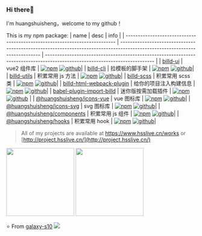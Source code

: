 ### Hi there👋

I'm huangshuisheng，welcome to my github！

This is my npm package:
| name | desc | info |
| -------------------------------------------------------------------------- | --------------------------------------------------------------------------------------------------------------------------- | --------------------------------------------------------------------------------------------------------------------------- |
| [billd-ui](https://github.com/galaxy-s10/billd-ui) | vue2 组件库 | [![npm](https://img.shields.io/npm/v/billd-ui)](https://www.npmjs.com/package/billd-ui) [![github](https://img.shields.io/github/stars/galaxy-s10/billd-ui?label=Stars&logo=GitHub)](https://github.com/galaxy-s10/billd-ui)|
| [billd-cli](https://github.com/galaxy-s10/billd-cli) | 拉模板的脚手架 | [![npm](https://img.shields.io/npm/v/billd-cli)](https://www.npmjs.com/package/billd-cli) [![github](https://img.shields.io/github/stars/galaxy-s10/billd-cli?label=Stars&logo=GitHub)](https://github.com/galaxy-s10/billd-cli)|
| [billd-utils](https://github.com/galaxy-s10/billd-utils) | 积累常用 js 方法 | [![npm](https://img.shields.io/npm/v/billd-utils)](https://www.npmjs.com/package/billd-utils) [![github](https://img.shields.io/github/stars/galaxy-s10/billd-utils?label=Stars&logo=GitHub)](https://github.com/galaxy-s10/billd-utils)|
| [billd-scss](https://github.com/galaxy-s10/billd-scss) | 积累常用 scss 类 | [![npm](https://img.shields.io/npm/v/billd-scss)](https://www.npmjs.com/package/billd-scss) [![github](https://img.shields.io/github/stars/galaxy-s10/billd-scss?label=Stars&logo=GitHub)](https://github.com/galaxy-s10/billd-scss)|
| [billd-html-webpack-plugin](https://github.com/galaxy-s10/billd-html-webpack-plugin) | 给你的项目注入构建信息 | [![npm](https://img.shields.io/npm/v/billd-html-webpack-plugin)](https://www.npmjs.com/package/billd-html-webpack-plugin) [![github](https://img.shields.io/github/stars/galaxy-s10/billd-html-webpack-plugin?label=Stars&logo=GitHub)](https://github.com/galaxy-s10/billd-html-webpack-plugin)|
| [babel-plugin-import-billd](https://github.com/galaxy-s10/babel-plugin-import-billd) | 迷你版按需加载插件 | [![npm](https://img.shields.io/npm/v/babel-plugin-import-billd)](https://www.npmjs.com/package/babel-plugin-import-billd) [![github](https://img.shields.io/github/stars/galaxy-s10/babel-plugin-import-billd?label=Stars&logo=GitHub)](https://github.com/galaxy-s10/babel-plugin-import-billd) |
| [@huangshuisheng/icons-vue](https://github.com/galaxy-s10/billd-ui-icons) | vue 图标库 | [![npm](https://img.shields.io/npm/v/@huangshuisheng/icons-vue)](https://www.npmjs.com/package/@huangshuisheng/icons-vue) [![github](https://img.shields.io/github/stars/galaxy-s10/billd-ui-icons?label=Stars&logo=GitHub)](https://github.com/galaxy-s10/billd-ui-icons)|
| [@huangshuisheng/icons-svg](https://github.com/galaxy-s10/billd-ui-icons) | svg 图标库 | [![npm](https://img.shields.io/npm/v/@huangshuisheng/icons-svg)](https://www.npmjs.com/package/@huangshuisheng/icons-svg) [![github](https://img.shields.io/github/stars/galaxy-s10/billd-ui-icons?label=Stars&logo=GitHub)](https://github.com/galaxy-s10/billd-ui-icons)|
| [@huangshuisheng/components](https://github.com/galaxy-s10/billd-monorepo) | 积累常用 js 组件 | [![npm](https://img.shields.io/npm/v/@huangshuisheng/components)](https://www.npmjs.com/package/@huangshuisheng/components) [![github](https://img.shields.io/github/stars/galaxy-s10/billd-monorepo?label=Stars&logo=GitHub)](https://github.com/galaxy-s10/billd-monorepo)|
| [@huangshuisheng/hooks](https://github.com/galaxy-s10/billd-monorepo) | 积累常用 hook | [![npm](https://img.shields.io/npm/v/@huangshuisheng/hooks)](https://www.npmjs.com/package/@huangshuisheng/hooks) [![github](https://img.shields.io/github/stars/galaxy-s10/billd-monorepo?label=Stars&logo=GitHub)](https://github.com/galaxy-s10/billd-monorepo)|

> All of my projects are available at https://www.hsslive.cn/works or [http://project.hsslive.cn/](http://project.hsslive.cn/)

<div>
<img height="180em" src="https://github-readme-stats-git-masterrstaa-rickstaa.vercel.app/api?username=galaxy-s10&show_icons=true" />
<img height="180em" src="https://github-readme-stats-git-masterrstaa-rickstaa.vercel.app/api/top-langs/?username=galaxy-s10&layout=compact" />
</div>

⭐️ From [galaxy-s10](https://github.com/galaxy-s10) <img  src="https://komarev.com/ghpvc/?username=galaxy-s10" />
